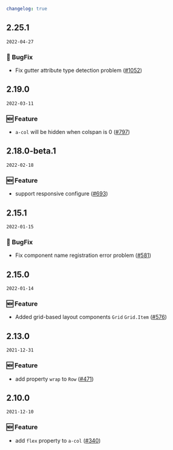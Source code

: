 ```yaml
changelog: true
```

## 2.25.1

`2022-04-27`

### 🐛 BugFix

- Fix gutter attribute type detection problem ([#1052](https://github.com/mb-design/mb-design-vue/pull/1052))


## 2.19.0

`2022-03-11`

### 🆕 Feature

- `a-col` will be hidden when colspan is 0 ([#797](https://github.com/mb-design/mb-design-vue/pull/797))


## 2.18.0-beta.1

`2022-02-18`

### 🆕 Feature

- support responsive configure ([#693](https://github.com/mb-design/mb-design-vue/pull/693))


## 2.15.1

`2022-01-15`

### 🐛 BugFix

- Fix component name registration error problem ([#581](https://github.com/mb-design/mb-design-vue/pull/581))


## 2.15.0

`2022-01-14`

### 🆕 Feature

- Added grid-based layout components `Grid` `Grid.Item` ([#576](https://github.com/mb-design/mb-design-vue/pull/576))


## 2.13.0

`2021-12-31`

### 🆕 Feature

- add property `wrap` to `Row` ([#471](https://github.com/mb-design/mb-design-vue/pull/471))


## 2.10.0

`2021-12-10`

### 🆕 Feature

- add `flex` property to `a-col` ([#340](https://github.com/mb-design/mb-design-vue/pull/340))

